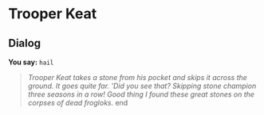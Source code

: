 # Trooper Keat


## Dialog

**You say:** `hail`



>*Trooper Keat takes a stone from his pocket and skips it across the ground.  It goes quite far.  'Did you see that?  Skipping stone champion three seasons in a row!  Good thing I found these great stones on the corpses of dead frogloks.*
end